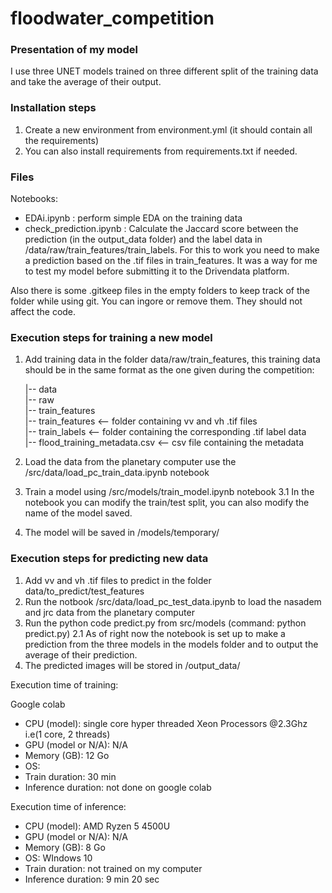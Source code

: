 # floodwater_competition

### Presentation of my model
I use three UNET models trained on three different split of the training data and take the average of their output.

### Installation steps

1. Create a new environment from environment.yml (it should contain all the requirements)
2. You can also install requirements from requirements.txt if needed.

### Files
Notebooks:
- EDAi.ipynb : perform simple EDA on the training data
- check_prediction.ipynb : Calculate the Jaccard score between the prediction (in the output_data folder) and the label data in /data/raw/train_features/train_labels. For this to work you need to make a prediction based on the .tif files in train_features.
It was a way for me to test my model before submitting it to the Drivendata platform.

Also there is some .gitkeep files in the empty folders to keep track of the folder while using git. You can ingore or remove them.
They should not affect the code.


### Execution steps for training a new model

1. Add training data in the folder data/raw/train_features, this training data should be in the same format as the one given during the competition:

    |-- data  
        |-- raw  
            |-- train_features  
                |-- train_features                          <-- folder containing vv and vh .tif files  
                |-- train_labels                            <-- folder containing the corresponding .tif label data  
                |-- flood_training_metadata.csv             <-- csv file containing the metadata  


2. Load the data from the planetary computer use the /src/data/load_pc_train_data.ipynb notebook
3. Train a model using /src/models/train_model.ipynb notebook
    3.1 In the notebook you can modify the train/test split, you can also modify the name of the model saved.
4. The model will be saved in /models/temporary/


### Execution steps for predicting new data

1. Add vv and vh .tif files to predict in the folder data/to_predict/test_features
2. Run the notbook /src/data/load_pc_test_data.ipynb to load the nasadem and jrc data from the planetary computer
2. Run the python code predict.py from src/models (command: python predict.py)
    2.1 As of right now the notebook is set up to make a prediction from the three models in the models folder and to output the average of their prediction.
3. The predicted images will be stored in /output_data/


Execution time of training:

Google colab
- CPU (model): single core hyper threaded Xeon Processors @2.3Ghz i.e(1 core, 2 threads)
- GPU (model or N/A): N/A
- Memory (GB): 12 Go
- OS: 
- Train duration: 30 min
- Inference duration: not done on google colab

Execution time of inference:

- CPU (model): AMD Ryzen 5 4500U
- GPU (model or N/A): N/A
- Memory (GB): 8 Go
- OS: WIndows 10
- Train duration: not trained on my computer
- Inference duration: 9 min 20 sec
